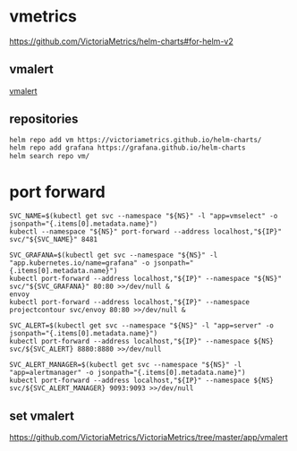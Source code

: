 # vmetrics

<https://github.com/VictoriaMetrics/helm-charts#for-helm-v2>

## vmalert

[vmalert](https://github.com/VictoriaMetrics/helm-charts/tree/master/charts/victoria-metrics-alert)  


## repositories

```sh
helm repo add vm https://victoriametrics.github.io/helm-charts/
helm repo add grafana https://grafana.github.io/helm-charts
helm search repo vm/
```

# port forward
```
SVC_NAME=$(kubectl get svc --namespace "${NS}" -l "app=vmselect" -o jsonpath="{.items[0].metadata.name}")
kubectl --namespace "${NS}" port-forward --address localhost,"${IP}" svc/"${SVC_NAME}" 8481

SVC_GRAFANA=$(kubectl get svc --namespace "${NS}" -l "app.kubernetes.io/name=grafana" -o jsonpath="{.items[0].metadata.name}")
kubectl port-forward --address localhost,"${IP}" --namespace "${NS}" svc/"${SVC_GRAFANA}" 80:80 >>/dev/null &
envoy
kubectl port-forward --address localhost,"${IP}" --namespace projectcontour svc/envoy 80:80 >>/dev/null &

SVC_ALERT=$(kubectl get svc --namespace "${NS}" -l "app=server" -o jsonpath="{.items[0].metadata.name}")
kubectl port-forward --address localhost,"${IP}" --namespace ${NS} svc/${SVC_ALERT} 8880:8880 >>/dev/null

SVC_ALERT_MANAGER=$(kubectl get svc --namespace "${NS}" -l "app=alertmanager" -o jsonpath="{.items[0].metadata.name}")
kubectl port-forward --address localhost,"${IP}" --namespace ${NS} svc/${SVC_ALERT_MANAGER} 9093:9093 >>/dev/null
```

## set vmalert

<https://github.com/VictoriaMetrics/VictoriaMetrics/tree/master/app/vmalert>
